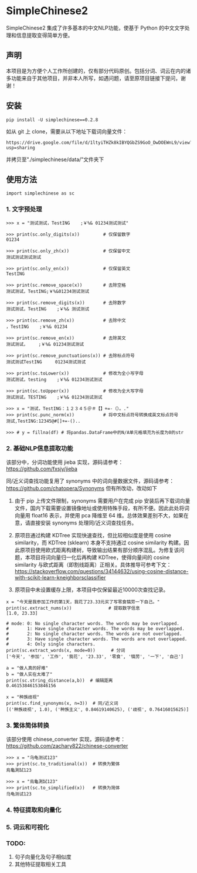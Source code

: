 # SimpleChinese2

SimpleChinese2 集成了许多基本的中文NLP功能，使基于 Python 的中文文字处理和信息提取变得简单方便。

## 声明

本项目是为方便个人工作所创建的，仅有部分代码原创。包括分词、词云在内的诸多功能来自于其他项目，并非本人所写，如遇问题，请至原项目链接下提问，谢谢！

## 安装

```
pip install -U simplechinese==0.2.8
```

如从 git 上 clone，需要从以下地址下载词向量文件：

```
https://drive.google.com/file/d/1ltyiTHZk8kIBYQGbZS9GoO_DwDOEWnL9/view?usp=sharing
```

并拷贝至"./simplechinese/data/"文件夹下

## 使用方法

```
import simplechinese as sc
```

### 1. 文字预处理

```
>>> x = "测试测试，TestING    ;￥%& 01234测试测试"

>>> print(sc.only_digits(x))         # 仅保留数字
01234

>>> print(sc.only_zh(x))             # 仅保留中文
测试测试测试测试

>>> print(sc.only_en(x))             # 仅保留英文
TestING

>>> print(sc.remove_space(x))        # 去除空格
测试测试，TestING;￥%&01234测试测试

>>> print(sc.remove_digits(x))       # 去除数字
测试测试，TestING    ;￥%& 测试测试

>>> print(sc.remove_zh(x))           # 去除中文
，TestING    ;￥%& 01234

>>> print(sc.remove_en(x))           # 去除英文
测试测试，    ;￥%& 01234测试测试

>>> print(sc.remove_punctuations(x)) # 去除标点符号
测试测试TestING     01234测试测试

>>> print(sc.toLower(x))             # 修改为全小写字母
测试测试，testing    ;￥%& 01234测试测试

>>> print(sc.toUpper(x))             # 修改为全大写字母
测试测试，TESTING    ;￥%& 01234测试测试

>>> x = "测试，TestING：１２３４５＠＃【】+=-（）。."
>>> print(sc.punc_norm(x))           # 将中文标点符号转换成英文标点符号
测试,TestING:12345@#[]+=-()..

>>> # y = fillna(df) # 将pandas.DataFrame中的N/A单元格填充为长度为0的str
```

### 2. 基础NLP信息提取功能

该部分中，分词功能使用 jieba 实现，源码请参考：https://github.com/fxsjy/jieba

同/近义词查找功能复用了 synonyms 中的词向量数据文件，源码请参考：https://github.com/chatopera/Synonyms 但有所改动，改动如下

1. 由于 pip 上传文件限制，synonyms 需要用户在完成 pip 安装后再下载词向量文件，国内下载需要设置镜像地址或使用特殊手段，有所不便。因此此处将词向量用 float16 表示，并使用 pca 降维至 64 维。总体效果差别不大，如果在意，请直接安装 synonyms 处理同/近义词查找任务。

2. 原项目通过构建 KDTree 实现快速查找，但比较相似度是使用 cosine similarity，而 KDTree (sklearn) 本身不支持通过 cosine similarity 构建。因此原项目使用欧式距离构建树，导致输出结果有部分顺序混乱。为修复该问题，本项目将词向量归一化后再构建 KDTree，使得向量间的 cosine similarity 与欧式距离（即割线距离）正相关。具体推导可参考下文：https://stackoverflow.com/questions/34144632/using-cosine-distance-with-scikit-learn-kneighborsclassifier

3. 原项目中未设置缓存上限，本项目中仅保留最近10000次查找记录。

```
x = "今天是我参加工作的第1天，我花了23.33元买了写零食犒劳一下自己。"
print(sc.extract_nums(x))              # 提取数字信息
[1.0, 23.33]

# mode: 0: No single character words. The words may be overlapped.
#       1: Have single character words. The words may be overlapped.
#       2: No single character words. The words are not overlapped.
#       3: Have single character words. The words are not overlapped.
#       4: Only single characters.
print(sc.extract_words(x, mode=0))      # 分词
['今天', '参加', '工作', '我花', '23.33', '零食', '犒劳', '一下', '自己']

a = "做人真的好难"
b = "做人实在太难了"
print(sc.string_distance(a,b))  # 编辑距离
0.46153846153846156

x = "种族歧视"
print(sc.find_synonyms(x, n=3))  # 同/近义词
[('种族歧视', 1.0), ('种族主义', 0.84619140625), ('歧视', 0.76416015625)]
```

### 3. 繁体简体转换

该部分使用 chinese_converter 实现，源码请参考：https://github.com/zachary822/chinese-converter

```
>>> x = "乌龟测试123"
>>> print(sc.to_traditional(x))  # 转换为繁体
烏龜測試123

>>> x = "烏龜測試123"
>>> print(sc.to_simplified(x))   # 转换为简体
乌龟测试123
```

### 4. 特征提取和向量化

### 5. 词云和可视化

### TODO:

1. 句子向量化及句子相似度
2. 其他特征提取相关工具

